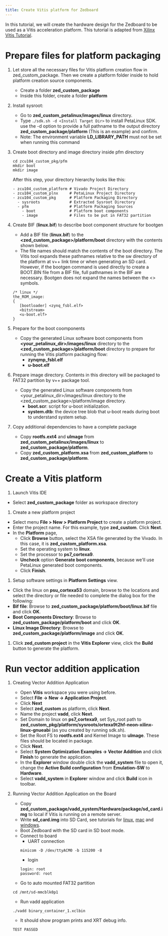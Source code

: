 ```yaml
---
title: Create Vitis platform for Zedboard
---
```


In this tutorial, we will create the hardware design for the Zedboard to be used as a Vitis acceleration platform.
This tutorial is adapted from [Xilinx Vitis Tutorial](https://www.github.com/Xilinx/Vitis-Tutorials/blob/master/Vitis_Platform_Creation/Introduction/02-Edge-AI-ZCU104/step3.md).

# Prepare files for platform packaging

1. Let store all the necessary files for Vitis platform creation flow in zed_custom_package. Then we create a platform folder inside to hold platform creation source components.
   - Create a folder **zed_custom_package**
   - Inside this folder, create a folder **platform**

1. Install sysroot:
   - Go to **zed_custom_petalinux/images/linux** directory.
   - Type `./sdk.sh -d <Install Target Dir>` to install PetaLinux SDK. use the -d option to provide a full pathname to the output directory **zed_custom_package/platform** (This is an example) and confirm.
   - Note: The environment variable **LD_LIBRARY_PATH** must not be set when running this command

1. Create boot directory and image directory inside pfm directory

   ```
   cd zcu104_custom_pkg/pfm
   mkdir boot
   mkdir image
   ```
   After this step, your directory hierarchy looks like this:
 
   ```
   - zcu104_custom_platform # Vivado Project Directory
   - zcu104_custom_plnx     # PetaLinux Project Directory
   - zcu104_custom_pkg      # Platform Packaging Directory
     - sysroots             # Extracted Sysroot Directory
     - pfm                  # Platform Packaging Sources
       - boot               # Platform boot components
       - image              # Files to be put in FAT32 partition
   ```

1. Create BIF (**linux.bif**) to describe boot component structure for bootgen
   - Add a BIF file (**linux.bif**) to the **\<zed_custom_package\>/platform/boot** directory with the contents shown below.
   - The file names should match the contents of the boot directory. The Vitis tool expands these pathnames relative to the sw directory of the platform at v++ link time or when generating an SD card. However, if the bootgen command is used directly to create a BOOT.BIN file from a BIF file, full pathnames in the BIF are necessary. Bootgen does not expand the names between the \<\> symbols.
   
   ```
   /* linux */
   the_ROM_image:
   {
      [bootloader] <zynq_fsbl.elf>
      <bitstream>
      <u-boot.elf>
   }
   ```

1. Prepare for the boot coomponents
   - Copy the generated Linux software boot components from **\<your_petalinux_dir\>/images/linux** directory to the **\<zed_custom_package\>/platform/boot** directory to prepare for running the Vitis platform packaging flow:
      - **zynqmp_fsbl.elf**
      - **u-boot.elf**
1. Prepare image directory. Contents in this directory will be packaged to FAT32 partition by v++ package tool.
   - Copy the generated Linux software components from <your_petalinux_dir>/images/linux directory to the <zed_custom_package>/platform/image directory.
      - **boot.scr**: script for u-boot initialization.
      - **system.dtb**: the device tree blob that u-boot reads during boot to understand system setup.
1. Copy additional dependencies to have a complete package
   - Copy **rootfs.ext4** and **uImage** from **zed_custom_petalinux/images/linux** to **zed_custom_package/platform**.
   - Copy **zed_custom_platform.xsa** from **zed_custom_platform** to **zed_custom_package/platform**.


# Create a Vitis platform

1. Launch Vitis IDE
- Select **zed_custom_package** folder as workspace directory
1. Create a new platform project
- Select menu **File > New > Platform Project** to create a platform project.
- Enter the project name. For this example, type **zed_custom**. Click **Next**.
- In the **Platform** page,
	- Click **Browse** button, select the XSA file generated by the Vivado. In this case, it is **zed_custom_platform.xsa**.
	- Set the operating system to **linux**.
	- Set the processor to **ps7_cortexa9**.
	- **Uncheck** option **Generate boot components**, because we'll use PetaLinux generated boot components.
	- Click **Finish**.
1. Setup software settings in **Platform Settings** view.
- Click the linux on **psu_cortexa53** domain, browse to the locations and select the directory or file needed to complete the dialog box for the following:
- **Bif file**: Browse to **zed_custom_package/platform/boot/linux.bif** file and click **OK**.
- **Boot Components Directory**: Browse to **zed_custom_package/platform/boot** and click **OK**.
- **Linux Image Directory**: Browse to **zed_custom_package/platform/image** and click **OK**.
1. Click **zed_custom project** in the **Vitis Explorer** view, click the **Build** button to generate the platform.


# Run vector addition application

1. Creating Vector Addition Application
   - Open **Vitis** workspace you were using before.
   - Select **File -> New -> Application Project**.
   - Click **Next**
   - Select **zed_custom** as platform, click **Next**.
   - Name the project **vadd**, click **Next**.
   - Set Domain to linux on **ps7_cortexa9**, set Sys_root path to **zed_custom_pkg/platform/sysroots/ortexa9t2hf-neon-xilinx-linux-gnueabi** (as you created by running sdk.sh).
   - Set the Root FS to **rootfs.ext4** and Kernel Image to **uImage**. These files should be located in package.
   - Click **Next**.
   - Select **System Optimization Examples -> Vector Addition** and click **Finish** to generate the application.
   - In the **Explorer** window double click the **vadd_system** file to open it, change the **Active Build configuration** from **Emulation-SW** to **Hardware**.
   - Select **vadd_system** in **Explore**r window and click **Build** icon in toolbar.
1. Running Vector Addition Application on the Board
   - Copy **zed_custom_package/vadd_system/Hardware/package/sd_card.img** to local if Vitis is running on a remote server.
   - Write **sd_card.img** into SD Card, see tutorials for [linux](https://www.raspberrypi.org/documentation/installation/installing-images/linux.md), [mac](https://www.raspberrypi.org/documentation/installation/installing-images/mac.md) and [windows](https://www.raspberrypi.org/documentation/installation/installing-images/windows.md).
   - Boot Zedboard with the SD card in SD boot mode.
   - Connect to board
      - UART connection
      ```
      minicom -D /dev/ttyACM0 -b 115200 -8
      ```
      - login
      ``` 
      login: root
      password: root
      ```
   - Go to auto mounted FAT32 partition

   ```
   cd /mnt/sd-mmcblk0p1
   ```
   - Run vadd application
   ```
   ./vadd binary_container_1.xclbin
   ```
   - It should show program prints and XRT debug info.
   ```
   TEST PASSED
   ```

